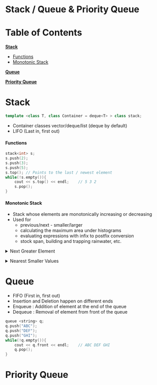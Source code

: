 # Stack / Queue & Priority Queue

# Table of Contents
**[Stack](#stack)**
- [Functions](#functions)
- [Monotonic Stack](#monotonic-stack)

**[Queue](#queue)**

**[Priority Queue](#priority-queue)**


# Stack
```c++
template <class T, class Container = deque<T> > class stack;
```
- Container classes vector/deque/list (deque by default)
- LIFO (Last in, first out)

#### Functions
```c++
stack<int> s;
s.push(2);
s.push(3);
s.push(5);
s.top(); // Points to the last / newest element
while(!s.empty()){
    cout << s.top() << endl;    // 5 3 2
    s.pop();
}
```
#### Monotonic Stack
- Stack whose elements are monotonically increasing or decreasing
- Used for 
    - previous/next - smaller/larger 
    - calculating the maximum area under histograms
    - evaluating expressions with infix to postfix conversion
    - stock span, building and trapping rainwater, etc.


<details>
        <summary> Next Greater Element </summary>
    <pre><code lang="c++">
class Solution
{
    public:
    vector < int > nextLargerElement(vector< int > arr, int n)
    {
        stack < int > s;
        vector < int > ans(n);
        for (int i = n-1; i >= 0; i--)
        {
            //while element at top of stack is less than or equal to
            //current array element, we pop elements from the stack.
            while (!s.empty () and s.top () <= arr[i])
                s.pop ();
            
            if (s.empty ()){    //if stack becomes empty, we store -1 in the answer list 
                ans[i] = -1;
            }
            else{               //else we store the top element of the stack.
                ans[i] = s.top();
            }
            s.push (arr[i]);
        }
        //returning the list.
        return ans;
    }
};
    </code></pre>
    </details>  

<details>
        <summary>Nearest Smaller Values</summary>
    <pre><code lang="c++">
void solve()
{
    int n; cin >> n;
    vi v(n);
    for(int i = 0; i < n; i++){
        cin >> v[i];
    }    
    stack < pair < int,int > > st;
    for(int i = 0; i < n; i++){
        while(!st.empty() && st.top().first >= v[i]){
            st.pop();
        }
        if(!st.empty()){
            cout << st.top().second << " ";
        }
        else{
            cout << 0 << " ";
        }
        st.push({v[i], i + 1});
    }
}
    </code></pre>
    </details>  



# Queue
- FIFO (First in, first out)
- Insertion and Deletion happen on different ends
- Enqueue : Addition of element at the end of the queue
- Dequeue : Removal of element from front of the queue


```c++
queue <string> q;
q.push("ABC");
q.push("DEF");
q.push("GHI");
while(!q.empty()){
    cout << q.front << endl;    // ABC DEF GHI
    q.pop();
}
```



# Priority Queue
